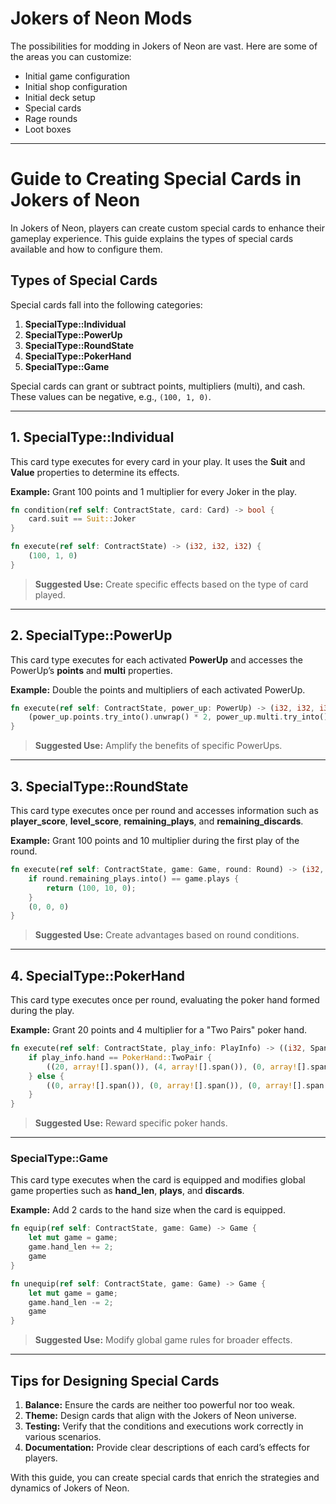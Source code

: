 # Jokers of Neon Mods

The possibilities for modding in Jokers of Neon are vast. Here are some of the areas you can customize:

- Initial game configuration
- Initial shop configuration
- Initial deck setup
- Special cards
- Rage rounds
- Loot boxes

---

# Guide to Creating Special Cards in Jokers of Neon

In Jokers of Neon, players can create custom special cards to enhance their gameplay experience. This guide explains the types of special cards available and how to configure them.

## Types of Special Cards

Special cards fall into the following categories:

1. **SpecialType::Individual**
2. **SpecialType::PowerUp**
3. **SpecialType::RoundState**
4. **SpecialType::PokerHand**
5. **SpecialType::Game**

Special cards can grant or subtract points, multipliers (multi), and cash. These values can be negative, e.g., `(100, 1, 0)`.

---

## 1. SpecialType::Individual

This card type executes for every card in your play. It uses the **Suit** and **Value** properties to determine its effects.

**Example:** Grant 100 points and 1 multiplier for every Joker in the play.

```rust
fn condition(ref self: ContractState, card: Card) -> bool {
    card.suit == Suit::Joker
}

fn execute(ref self: ContractState) -> (i32, i32, i32) {
    (100, 1, 0)
}
```

> **Suggested Use:** Create specific effects based on the type of card played.

---

## 2. SpecialType::PowerUp

This card type executes for each activated **PowerUp** and accesses the PowerUp’s **points** and **multi** properties.

**Example:** Double the points and multipliers of each activated PowerUp.

```rust
fn execute(ref self: ContractState, power_up: PowerUp) -> (i32, i32, i32) {
    (power_up.points.try_into().unwrap() * 2, power_up.multi.try_into().unwrap() * 2, 0)
}
```

> **Suggested Use:** Amplify the benefits of specific PowerUps.

---

## 3. SpecialType::RoundState

This card type executes once per round and accesses information such as **player_score**, **level_score**, **remaining_plays**, and **remaining_discards**.

**Example:** Grant 100 points and 10 multiplier during the first play of the round.

```rust
fn execute(ref self: ContractState, game: Game, round: Round) -> (i32, i32, i32) {
    if round.remaining_plays.into() == game.plays {
        return (100, 10, 0);
    }
    (0, 0, 0)
}
```

> **Suggested Use:** Create advantages based on round conditions.

---

## 4. SpecialType::PokerHand

This card type executes once per round, evaluating the poker hand formed during the play.

**Example:** Grant 20 points and 4 multiplier for a "Two Pairs" poker hand.

```rust
fn execute(ref self: ContractState, play_info: PlayInfo) -> ((i32, Span<(u32, i32)>), (i32, Span<(u32, i32)>), (i32, Span<(u32, i32)>)) {
    if play_info.hand == PokerHand::TwoPair {
        ((20, array![].span()), (4, array![].span()), (0, array![].span()))
    } else {
        ((0, array![].span()), (0, array![].span()), (0, array![].span()))
    }
}
```

> **Suggested Use:** Reward specific poker hands.

---

### SpecialType::Game

This card type executes when the card is equipped and modifies global game properties such as **hand_len**, **plays**, and **discards**.

**Example:** Add 2 cards to the hand size when the card is equipped.

```rust
fn equip(ref self: ContractState, game: Game) -> Game {
    let mut game = game;
    game.hand_len += 2;
    game
}

fn unequip(ref self: ContractState, game: Game) -> Game {
    let mut game = game;
    game.hand_len -= 2;
    game
}
```

> **Suggested Use:** Modify global game rules for broader effects.

---

## Tips for Designing Special Cards

1. **Balance:** Ensure the cards are neither too powerful nor too weak.
2. **Theme:** Design cards that align with the Jokers of Neon universe.
3. **Testing:** Verify that the conditions and executions work correctly in various scenarios.
4. **Documentation:** Provide clear descriptions of each card’s effects for players.

With this guide, you can create special cards that enrich the strategies and dynamics of Jokers of Neon.
